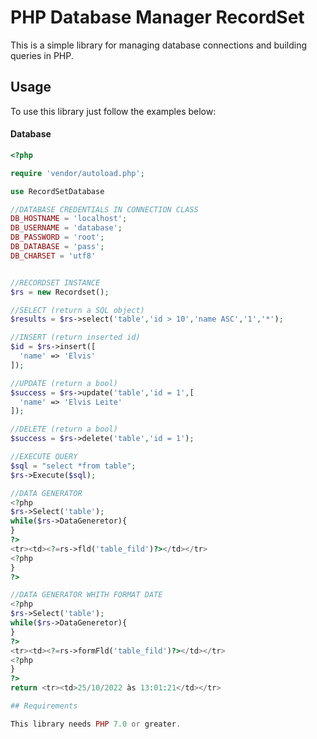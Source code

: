 # PHP Database Manager RecordSet

This is a simple library for managing database connections and building queries in PHP.

## Usage

To use this library just follow the examples below:

#### Database
```php
<?php

require 'vendor/autoload.php';

use RecordSetDatabase

//DATABASE CREDENTIALS IN CONNECTION CLASS
DB_HOSTNAME = 'localhost';
DB_USERNAME = 'database';
DB_PASSWORD = 'root';
DB_DATABASE = 'pass';
DB_CHARSET = 'utf8'


//RECORDSET INSTANCE
$rs = new Recordset();

//SELECT (return a SQL object)
$results = $rs->select('table','id > 10','name ASC','1','*');

//INSERT (return inserted id)
$id = $rs->insert([
  'name' => 'Elvis'
]);

//UPDATE (return a bool)
$success = $rs->update('table','id = 1',[
  'name' => 'Elvis Leite'
]);

//DELETE (return a bool)
$success = $rs->delete('table','id = 1');

//EXECUTE QUERY
$sql = "select *from table";
$rs->Execute($sql);

//DATA GENERATOR
<?php
$rs->Select('table');
while($rs->DataGeneretor){
}
?>
<tr><td><?=rs->fld('table_fild')?></td></tr>
<?php
}
?>

//DATA GENERATOR WHITH FORMAT DATE
<?php
$rs->Select('table');
while($rs->DataGeneretor){
}
?>
<tr><td><?=rs->formFld('table_fild')?></td></tr>
<?php
}
?>
return <tr><td>25/10/2022 às 13:01:21</td></tr>

## Requirements

This library needs PHP 7.0 or greater.
